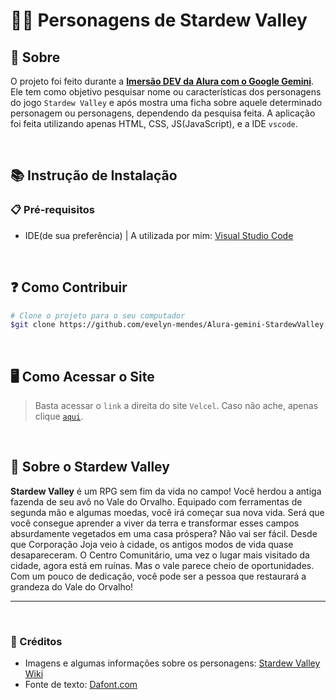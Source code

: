 # 👩‍🌾 Personagens de Stardew Valley

## 📖 Sobre
O projeto foi feito durante a [<b>Imersão DEV da Alura com o Google Gemini</b>](https://www.alura.com.br/?srsltid=AfmBOoq_8np_vcg0le0JhvwYgXaTlkFotdlf-B0Rp6M6xVDap_C-W4f7). Ele tem como objetivo pesquisar nome ou características dos personagens do jogo `Stardew Valley` e após mostra uma ficha sobre aquele determinado personagem ou personagens, dependendo da pesquisa feita. A aplicação foi feita utilizando apenas HTML, CSS, JS(JavaScript), e a IDE `vscode`.

<br>

## 📚 Instrução de Instalação

### 📋 Pré-requisitos

- IDE(de sua preferência) | A utilizada por mim: [Visual Studio Code](https://code.visualstudio.com/)

<br>

## ❓ Como Contribuir

```bash
# Clone o projeto para o seu computador
$git clone https://github.com/evelyn-mendes/Alura-gemini-StardewValley.git
```

<br>

## 🖥 Como Acessar o Site

> Basta acessar o `link` a direita do site `Velcel`. Caso não ache, apenas clique [`aqui`](https://alura-gemini-stardew-valley.vercel.app/).

<br>

## 🐔 Sobre o Stardew Valley

<b>Stardew Valley</b> é um RPG sem fim da vida no campo! Você herdou a antiga fazenda de seu avô no Vale do Orvalho. Equipado com ferramentas de segunda mão e algumas moedas, você irá começar sua nova vida. Será que você consegue aprender a viver da terra e transformar esses campos absurdamente vegetados em uma casa próspera? Não vai ser fácil. Desde que Corporação Joja veio à cidade, os antigos modos de vida quase desapareceram. O Centro Comunitário, uma vez o lugar mais visitado da cidade, agora está em ruínas. Mas o vale parece cheio de oportunidades. Com um pouco de dedicação, você pode ser a pessoa que restaurará a grandeza do Vale do Orvalho!

---

<br>

### 🤞 Créditos

- Imagens e algumas informações sobre os personagens: [Stardew Valley Wiki](https://pt.stardewvalleywiki.com/Stardew_Valley_Wiki)
- Fonte de texto: [Dafont.com](https://www.dafont.com/stardew-valley.font)
